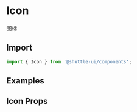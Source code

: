 ---
---

# Icon

图标

## Import

```jsx
import { Icon } from '@shuttle-ui/components';
```

## Examples

## Icon Props
